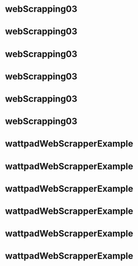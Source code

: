 # webScrapping03
# webScrapping03
# webScrapping03
# webScrapping03
# webScrapping03
# webScrapping03
# wattpadWebScrapperExample
# wattpadWebScrapperExample
# wattpadWebScrapperExample
# wattpadWebScrapperExample
# wattpadWebScrapperExample
# wattpadWebScrapperExample
